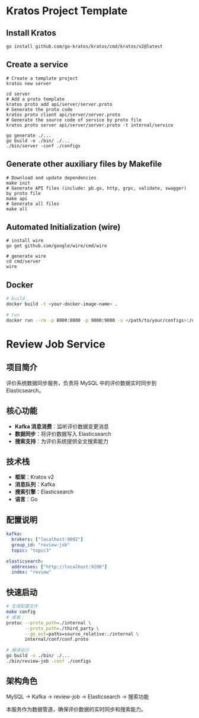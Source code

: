 # Kratos Project Template

## Install Kratos
```
go install github.com/go-kratos/kratos/cmd/kratos/v2@latest
```
## Create a service
```
# Create a template project
kratos new server

cd server
# Add a proto template
kratos proto add api/server/server.proto
# Generate the proto code
kratos proto client api/server/server.proto
# Generate the source code of service by proto file
kratos proto server api/server/server.proto -t internal/service

go generate ./...
go build -o ./bin/ ./...
./bin/server -conf ./configs
```
## Generate other auxiliary files by Makefile
```
# Download and update dependencies
make init
# Generate API files (include: pb.go, http, grpc, validate, swagger) by proto file
make api
# Generate all files
make all
```
## Automated Initialization (wire)
```
# install wire
go get github.com/google/wire/cmd/wire

# generate wire
cd cmd/server
wire
```

## Docker
```bash
# build
docker build -t <your-docker-image-name> .

# run
docker run --rm -p 8000:8000 -p 9000:9000 -v </path/to/your/configs>:/data/conf <your-docker-image-name>
```
# Review Job Service

## 项目简介

评价系统数据同步服务，负责将 MySQL 中的评价数据实时同步到 Elasticsearch。

## 核心功能

- **Kafka 消息消费**：监听评价数据变更消息
- **数据同步**：将评价数据写入 Elasticsearch
- **搜索支持**：为评价系统提供全文搜索能力

## 技术栈

- **框架**：Kratos v2
- **消息队列**：Kafka
- **搜索引擎**：Elasticsearch
- **语言**：Go

## 配置说明

```yaml
kafka:
  brokers: ["localhost:9092"]
  group_id: "review-job"
  topic: "topic3"

elasticsearch:
  addresses: ["http://localhost:9200"]
  index: "review"
```

## 快速启动

```bash
# 生成配置文件
make config
# 或者：
protoc --proto_path=./internal \
       --proto_path=./third_party \
       --go_out=paths=source_relative:./internal \
       internal/conf/conf.proto

# 编译运行
go build -o ./bin/ ./...
./bin/review-job -conf ./configs
```

## 架构角色
MySQL → Kafka → review-job → Elasticsearch → 搜索功能

本服务作为数据管道，确保评价数据的实时同步和搜索能力。
